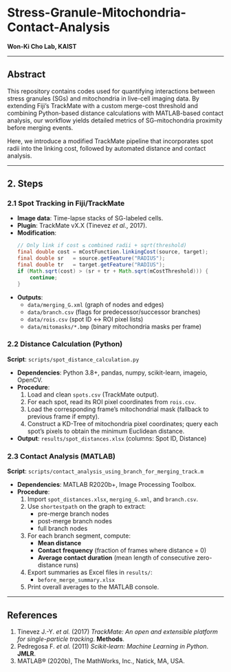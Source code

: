 # Stress-Granule-Mitochondria-Contact-Analysis
**Won-Ki Cho Lab, KAIST**

---

## Abstract  
This repository contains codes used for quantifying interactions between stress granules (SGs) and mitochondria in live-cell imaging data.
By extending Fiji’s TrackMate with a custom merge-cost threshold and combining Python-based distance calculations with MATLAB-based contact analysis,
our workflow yields detailed metrics of SG–mitochondria proximity before merging events.

Here, we introduce a modified TrackMate pipeline that incorporates spot radii into the linking cost, followed by automated distance and contact analysis.

---

## 2. Steps

### 2.1 Spot Tracking in Fiji/TrackMate  
- **Image data**: Time-lapse stacks of SG-labeled cells.  
- **Plugin**: TrackMate vX.X (Tinevez _et al._, 2017).  
- **Modification**:  
  ```java
  // Only link if cost ≤ combined radii + sqrt(threshold)
  final double cost = mCostFunction.linkingCost(source, target);
  final double sr   = source.getFeature("RADIUS");
  final double tr   = target.getFeature("RADIUS");
  if (Math.sqrt(cost) > (sr + tr + Math.sqrt(mCostThreshold))) {
      continue;
  }
  ```  
- **Outputs**:  
  - `data/merging_G.xml`  (graph of nodes and edges)  
  - `data/branch.csv`     (flags for predecessor/successor branches)  
  - `data/rois.csv`       (spot ID ↔ ROI pixel lists)  
  - `data/mitomasks/*.bmp` (binary mitochondria masks per frame)

### 2.2 Distance Calculation (Python)  
**Script**: `scripts/spot_distance_calculation.py`  
- **Dependencies**: Python 3.8+, pandas, numpy, scikit-learn, imageio, OpenCV.  
- **Procedure**:  
  1. Load and clean `spots.csv` (TrackMate output).  
  2. For each spot, read its ROI pixel coordinates from `rois.csv`.  
  3. Load the corresponding frame’s mitochondrial mask (fallback to previous frame if empty).  
  4. Construct a KD-Tree of mitochondria pixel coordinates; query each spot’s pixels to obtain the minimum Euclidean distance.  
- **Output**: `results/spot_distances.xlsx` (columns: Spot ID, Distance)

### 2.3 Contact Analysis (MATLAB)  
**Script**: `scripts/contact_analysis_using_branch_for_merging_track.m`  
- **Dependencies**: MATLAB R2020b+, Image Processing Toolbox.  
- **Procedure**:  
  1. Import `spot_distances.xlsx`, `merging_G.xml`, and `branch.csv`.  
  2. Use `shortestpath` on the graph to extract:  
     - pre-merge branch nodes  
     - post-merge branch nodes  
     - full branch nodes  
  3. For each branch segment, compute:  
     - **Mean distance**  
     - **Contact frequency** (fraction of frames where distance = 0)  
     - **Average contact duration** (mean length of consecutive zero-distance runs)  
  4. Export summaries as Excel files in `results/`:  
     - `before_merge_summary.xlsx`  
  5. Print overall averages to the MATLAB console.

---

## References  
1. Tinevez J.-Y. _et al._ (2017) _TrackMate: An open and extensible platform for single-particle tracking_. **Methods**.  
2. Pedregosa F. _et al._ (2011) _Scikit-learn: Machine Learning in Python_. **JMLR**.  
3. MATLAB® (2020b), The MathWorks, Inc., Natick, MA, USA.  
